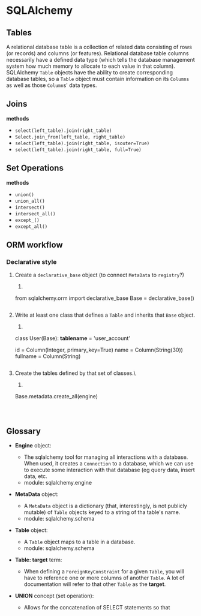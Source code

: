 # SQLAlchemy


## Tables

A relational database table is a collection of related data consisting of rows (or records) and columns (or features). Relational database table columns necessarily have a defined data type (which tells the database management system how much memory to allocate to each value in that column). SQLAlchemy `Table` objects have the ability to create corresponding database tables, so a `Table` object must contain information on its `Columns` as well as those `Column`s' data types.  

## Joins

**methods**
* `select(left_table).join(right_table)`
* `Select.join_from(left_table, right_table)`
* `select(left_table).join(right_table, isouter=True)`
* `select(left_table).join(right_table, full=True)`


## Set Operations

**methods**
* `union()`
* `union_all()`
* `intersect()`
* `intersect_all()`
* `except_()`
* `except_all()`

## ORM workflow

### Declarative style

1. Create a `declarative_base` object (to connect `MetaData` to `registry`?)
    1. ```python
    from sqlalchemy.orm import declarative_base
    Base = declarative_base()
    ```
2. Write at least one class that defines a `Table` and inherits that `Base` object.
    1. ```python
    class User(Base):
    __tablename__ = 'user_account'

    id = Column(Integer, primary_key=True)
    name = Column(String(30))
    fullname = Column(String)
    ```
3. Create the tables defined by that set of classes.\
    1. ```python
    Base.metadata.create_all(engine)
    ```



## Glossary

* **Engine** object:
    * The sqlalchemy tool for managing all interactions with a database. When used, it creates a `Connection` to a database, which we can use to execute some interaction with that database (eg query data, insert data, etc. 
    * module: sqlalchemy.engine

* **MetaData** object: 
    * A `MetaData` object is a dictionary (that, interestingly, is not publicly mutable) of `Table` objects keyed to a string of tha table's name.
    * module: sqlalchemy.schema

* **Table** object: 
    * A `Table` object maps to a table in a database.  
    * module: sqlalchemy.schema
    
* **Table: target** term:
    * When defining a `ForeignKeyConstraint` for a given `Table`, you will have to reference one or more columns of another `Table`. A lot of documentation will refer to that other `Table` as the **target**.
    
* **UNION** concept (set operation):
    * Allows for the concatenation of SELECT statements so that 
